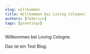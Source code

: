 ```yaml
---
slug: willkommen
title: Willkommen bei Loving Cologne!
authors: [federico]
tags: [greetings]
---
```


Willkommen bei Loving Cologne.

Das ist ein Test Blog.